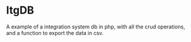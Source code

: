 # ItgDB
A example of a integration system db in php, with all the crud operations, and a function to export the data in csv.

